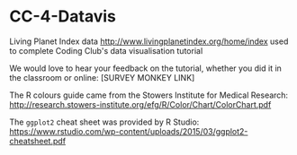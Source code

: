 # CC-4-Datavis

Living Planet Index data http://www.livingplanetindex.org/home/index used to complete Coding Club's data visualisation tutorial

We would love to hear your feedback on the tutorial, whether you did it in the classroom or online: 
[SURVEY MONKEY LINK]

The R colours guide came from the Stowers Institute for Medical Research: http://research.stowers-institute.org/efg/R/Color/Chart/ColorChart.pdf

The `ggplot2` cheat sheet was provided by R Studio: https://www.rstudio.com/wp-content/uploads/2015/03/ggplot2-cheatsheet.pdf 
